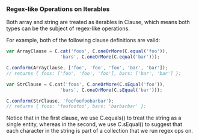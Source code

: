### Regex-like Operations on Iterables

Both array and string are treated as iterables in Clause, which means both types can be the subject of regex-like operations.

For example, both of the following clause definitions are valid:

```js
var ArrayClause = C.cat('foos', C.oneOrMore(C.equal('foo')),
                    'bars', C.oneOrMore(C.equal('bar')));

C.conform(ArrayClause, ['foo', 'foo', 'foo', 'bar', 'bar']);
// returns { foos: ['foo', 'foo', 'foo'], bars: ['bar', 'bar'] };

var StrClause = C.cat('foos', C.oneOrMore(C.sEqual('foo')),
                    'bars', C.oneOrMore(C.sEqual('bar')));

C.conform(StrClause, 'foofoofoobarbar');
// returns { foos: 'foofoofoo', bars: 'barbarbar' };
```
Notice that in the first clause, we use C.equals() to treat the string as a single entity, whereas in the second, we use C.sEqual() to suggest that each character in the string is part of a collection that we run regex ops on.
